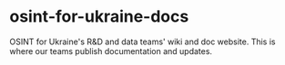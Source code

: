 # osint-for-ukraine-docs
OSINT for Ukraine's R&amp;D and data teams' wiki and doc website. This is where our teams publish documentation and updates. 
